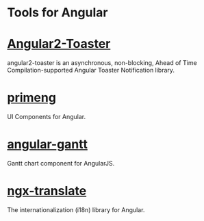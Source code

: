 # Tools for Angular

# [Angular2-Toaster](https://github.com/Stabzs/Angular2-Toaster)
angular2-toaster is an asynchronous, non-blocking, Ahead of Time Compilation-supported Angular Toaster Notification library.

# [primeng](https://github.com/primefaces/primeng)
UI Components for Angular.

# [angular-gantt](https://github.com/angular-gantt/angular-gantt)
Gantt chart component for AngularJS.

# [ngx-translate](https://github.com/ngx-translate/core)
The internationalization (i18n) library for Angular.